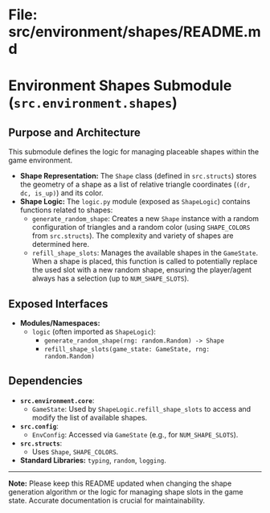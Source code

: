 # File: src/environment/shapes/README.md
# Environment Shapes Submodule (`src.environment.shapes`)

## Purpose and Architecture

This submodule defines the logic for managing placeable shapes within the game environment.

-   **Shape Representation:** The `Shape` class (defined in `src.structs`) stores the geometry of a shape as a list of relative triangle coordinates (`(dr, dc, is_up)`) and its color.
-   **Shape Logic:** The `logic.py` module (exposed as `ShapeLogic`) contains functions related to shapes:
    -   `generate_random_shape`: Creates a new `Shape` instance with a random configuration of triangles and a random color (using `SHAPE_COLORS` from `src.structs`). The complexity and variety of shapes are determined here.
    -   `refill_shape_slots`: Manages the available shapes in the `GameState`. When a shape is placed, this function is called to potentially replace the used slot with a new random shape, ensuring the player/agent always has a selection (up to `NUM_SHAPE_SLOTS`).

## Exposed Interfaces

-   **Modules/Namespaces:**
    -   `logic` (often imported as `ShapeLogic`):
        -   `generate_random_shape(rng: random.Random) -> Shape`
        -   `refill_shape_slots(game_state: GameState, rng: random.Random)`

## Dependencies

-   **`src.environment.core`**:
    -   `GameState`: Used by `ShapeLogic.refill_shape_slots` to access and modify the list of available shapes.
-   **`src.config`**:
    -   `EnvConfig`: Accessed via `GameState` (e.g., for `NUM_SHAPE_SLOTS`).
-   **`src.structs`**:
    -   Uses `Shape`, `SHAPE_COLORS`.
-   **Standard Libraries:** `typing`, `random`, `logging`.

---

**Note:** Please keep this README updated when changing the shape generation algorithm or the logic for managing shape slots in the game state. Accurate documentation is crucial for maintainability.